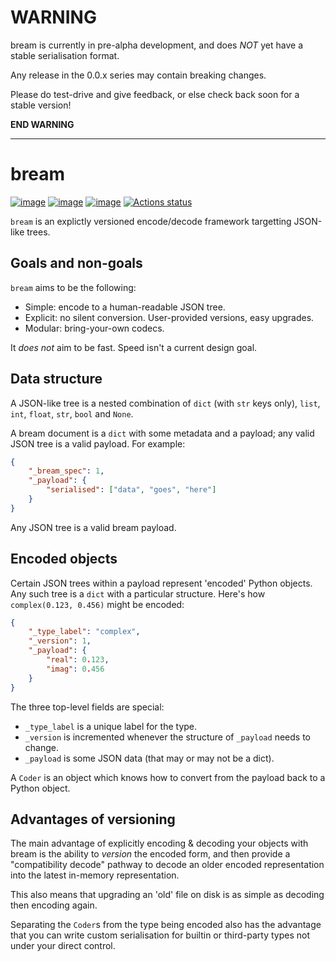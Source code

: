 # **WARNING** 
bream is currently in pre-alpha development, and does _NOT_ yet have a
    stable serialisation format.

Any release in the 0.0.x series may contain breaking changes.

Please do test-drive and give feedback, or else check back soon for a stable version!

**END WARNING**   

---

# bream

[![image](https://img.shields.io/pypi/v/bream.svg)](https://pypi.python.org/pypi/bream)
[![image](https://img.shields.io/pypi/l/bream.svg)](https://github.com/tpgillam/bream/blob/main/LICENSE)
[![image](https://img.shields.io/pypi/pyversions/bream.svg)](https://pypi.python.org/pypi/bream)
[![Actions status](https://github.com/tpgillam/bream/workflows/CI/badge.svg)](https://github.com/tpgillam/bream/actions)

`bream` is an explictly versioned encode/decode framework targetting JSON-like trees.

## Goals and non-goals
`bream` aims to be the following:
- Simple: encode to a human-readable JSON tree.
- Explicit: no silent conversion. User-provided versions, easy upgrades.
- Modular: bring-your-own codecs.

It _does not_ aim to be fast. Speed isn't a current design goal.

## Data structure
A JSON-like tree is a nested combination of `dict` (with `str` keys only), `list`, `int`,
`float`, `str`, `bool` and `None`.

A bream document is a `dict` with some metadata and a payload; any valid JSON tree is a valid
payload. For example:
```json
{
    "_bream_spec": 1,
    "_payload": {
        "serialised": ["data", "goes", "here"]
    }
}
```

Any JSON tree is a valid bream payload.

## Encoded objects
Certain JSON trees within a payload represent 'encoded' Python objects. Any such tree
is a `dict` with a particular structure. Here's how `complex(0.123, 0.456)` might be
encoded:
```json
{
    "_type_label": "complex",
    "_version": 1,
    "_payload": {
        "real": 0.123,
        "imag": 0.456
    }
}
```
The three top-level fields are special:
- `_type_label` is a unique label for the type.
- `_version` is incremented whenever the structure of `_payload` needs to change.
- `_payload` is some JSON data (that may or may not be a dict).

A `Coder` is an object which knows how to convert from the payload back to a Python
object.


## Advantages of versioning
The main advantage of explicitly encoding & decoding your objects with bream is the
ability to _version_ the encoded form, and then provide a "compatibility decode" pathway
to decode an older encoded representation into the latest in-memory representation.

This also means that upgrading an 'old' file on disk is as simple as decoding then
encoding again.

Separating the `Coder`s from the type being encoded also has the advantage that you can
write custom serialisation for builtin or third-party types not under your direct
control.
